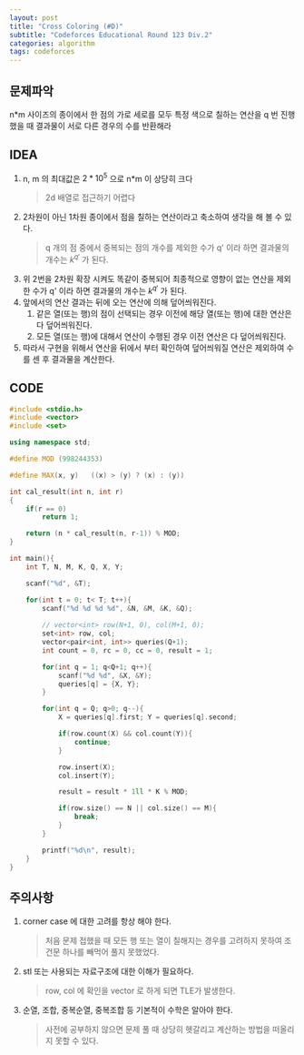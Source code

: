 ```yaml
---
layout: post
title: "Cross Coloring (#D)"
subtitle: "Codeforces Educational Round 123 Div.2"
categories: algorithm
tags: codeforces
---
```


## 문제파악

n*m 사이즈의 종이에서 한 점의 가로 세로를 모두 특정 색으로 칠하는 연산을 q 번 진행했을 때 결과물이 서로 다른 경우의 수를 반환해라 

## IDEA

1. n, m 의 최대값은 $2*10^5$ 으로 n*m 이 상당히 크다
    > 2d 배열로 접근하기 어렵다
2. 2차원이 아닌 1차원 종이에서 점을 칠하는 연산이라고 축소하여 생각을 해 볼 수 있다.
    > q 개의 점 중에서 중복되는 점의 개수를 제외한 수가 q' 이라 하면 결과물의 개수는 $k^{q'}$ 가 된다.
3. 위 2번을 2차원 확장 시켜도 똑같이 중복되어 최종적으로 영향이 없는 연산을 제외한 수가 q' 이라 하면 결과물의 개수는 $k^{q'}$ 가 된다.
4. 앞에서의 연산 결과는 뒤에 오는 연산에 의해 덮어씌워진다.
    1. 같은 열(또는 행)의 점이 선택되는 경우 이전에 해당 열(또는 행)에 대한 연산은 다 덮어씌워진다.
    2. 모든 열(또는 행)에 대해서 연산이 수행된 경우 이전 연산은 다 덮어씌워진다.
5. 따라서 구현을 위해서 연산을 뒤에서 부터 확인하여 덮어씌워질 연산은 제외하여 수를 센 후 결과물을 계산한다.

## CODE

```c++
#include <stdio.h>
#include <vector>
#include <set>

using namespace std;

#define MOD (998244353)

#define MAX(x, y)   ((x) > (y) ? (x) : (y))

int cal_result(int n, int r)
{
    if(r == 0)
        return 1;

    return (n * cal_result(n, r-1)) % MOD;
}

int main(){
    int T, N, M, K, Q, X, Y;

    scanf("%d", &T);

    for(int t = 0; t< T; t++){
        scanf("%d %d %d %d", &N, &M, &K, &Q);
        
        // vector<int> row(N+1, 0), col(M+1, 0);
        set<int> row, col;
        vector<pair<int, int>> queries(Q+1);
        int count = 0, rc = 0, cc = 0, result = 1;

        for(int q = 1; q<Q+1; q++){
            scanf("%d %d", &X, &Y);
            queries[q] = {X, Y};
        }

        for(int q = Q; q>0; q--){
            X = queries[q].first; Y = queries[q].second;

            if(row.count(X) && col.count(Y)){
                continue;
            }

            row.insert(X);
            col.insert(Y);

            result = result * 1ll * K % MOD;

            if(row.size() == N || col.size() == M){
                break;
            }
        }

        printf("%d\n", result);
    }
}
```

## 주의사항

1. corner case 에 대한 고려를 항상 해야 한다.
    > 처음 문제 접했을 때 모든 행 또는 열이 칠해지는 경우를 고려하지 못하여 조건문 하나를 빼먹어 풀지 못했었다.
2. stl 또는 사용되는 자료구조에 대한 이해가 필요하다.
    > row, col 에 확인을 vector 로 하게 되면 TLE가 발생한다.
3. 순열, 조합, 중복순열, 중복조합 등 기본적이 수학은 알아야 한다.
    > 사전에 공부하지 않으면 문제 풀 때 상당히 헷갈리고 계산하는 방법을 떠올리지 못할 수 있다.
    